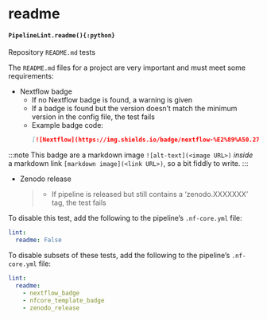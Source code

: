 # readme

#### `PipelineLint.readme(){:python}`

Repository `README.md` tests

The `README.md` files for a project are very important and must meet some requirements:

- Nextflow badge
  - If no Nextflow badge is found, a warning is given
  - If a badge is found but the version doesn’t match the minimum version in the config file, the test fails
  - Example badge code:
    ```md
    [![Nextflow](https://img.shields.io/badge/nextflow-%E2%89%A50.27.6-brightgreen.svg)](https://www.nextflow.io/)
    ```

:::note
This badge are a markdown image `![alt-text](<image URL>)` _inside_ a markdown link `[markdown image](<link URL>)`, so a bit fiddly to write.
:::

- Zenodo release
  > - If pipeline is released but still contains a ‘zenodo.XXXXXXX’ tag, the test fails

To disable this test, add the following to the pipeline’s `.nf-core.yml` file:

```yaml
lint:
  readme: False
```

To disable subsets of these tests, add the following to the pipeline’s `.nf-core.yml` file:

```yaml
lint:
  readme:
    - nextflow_badge
    - nfcore_template_badge
    - zenodo_release
```
